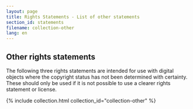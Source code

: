 ```yaml
---
layout: page
title: Rights Statements - List of other statements
section_id: statements
filename: collection-other
lang: en
---
```


## Other rights statements

The following three rights statements are intended for use with digital objects where the copyright status has not been determined with certainty. These should only be used if it is not possible to use a clearer rights statement or license.

{% include collection.html collection_id="collection-other" %}
